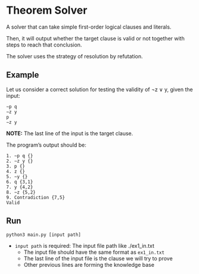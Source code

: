# Theorem Solver

A solver that can take simple first-order logical clauses and literals.

Then, it will output whether the target clause is valid or not together with steps to reach that conclusion.

The solver uses the strategy of resolution by refutation.

## Example

Let us consider a correct solution for testing the validity of ¬z ∨ y, given the input:

```
∼p q
∼z y
p
∼z y
```

**NOTE:** The last line of the input is the target clause.

The program’s output should be:

```
1. ∼p q {}
2. ∼z y {}
3. p {}
4. z {}
5. ∼y {}
6. q {3,1}
7. y {4,2}
8. ∼z {5,2}
9. Contradiction {7,5}
Valid
```

## Run

```
python3 main.py [input path]
```

- `input path` is required: The input file path like ./ex1_in.txt
  - The input file should have the same format as `ex1_in.txt`
  - The last line of the input file is the clause we will try to prove
  - Other previous lines are forming the knowledge base